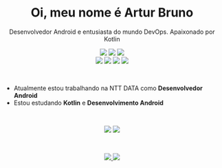 
<h1 align="center">Oi, meu nome é Artur Bruno</h1>
<p align="center">Desenvolvedor Android e entusiasta do mundo DevOps. Apaixonado por Kotlin</p>
<p align="center">
  <img src="https://img.shields.io/badge/Android-3DDC84?style=for-the-badge&logo=android&logoColor=white"/>
  <img src="https://img.shields.io/badge/Kotlin-0095D5?&style=for-the-badge&logo=kotlin&logoColor=white"/>
  <img src="https://img.shields.io/badge/Java-ED8B00?style=for-the-badge&logo=java&logoColor=white"/>
  <br>
  <img src="https://img.shields.io/badge/AWS-%23FF9900.svg?style=for-the-badge&logo=amazon-aws&logoColor=white"/>
  <img src="https://img.shields.io/badge/Linux-FCC624?style=for-the-badge&logo=linux&logoColor=black"/>
  <img src="https://img.shields.io/badge/docker-%230db7ed.svg?style=for-the-badge&logo=docker&logoColor=white"/>
  <img src="https://img.shields.io/badge/kubernetes-%23326ce5.svg?style=for-the-badge&logo=kubernetes&logoColor=white"/>
</p>
<br>
<ul>
  <li>Atualmente estou trabalhando na NTT DATA como <strong>Desenvolvedor Android</strong>
  <li>Estou estudando <strong>Kotlin</strong> e <strong>Desenvolvimento Android</strong></li>
</ul>
<br>
<p align="center">
  <img src="https://github-readme-stats.vercel.app/api?username=arturbruno17&theme=dracula&bg_color=0D1117&title_color=3DDC84&icon_color=3DDC84&locale=pt-BR&show_icons=true&hide_border=true" />
  <img margin-right="20px" src="https://github-readme-stats.vercel.app/api/top-langs/?username=arturbruno17&theme=dracula&bg_color=0D1117&title_color=3DDC84&locale=pt-BR&layout=compact&hide=css,html&hide_border=true" />
</p>
<br>
<p align="center">
  <a href="https://www.linkedin.com/in/arturbruno17/">
    <img src="https://img.shields.io/badge/LinkedIn-0077B5?style=for-the-badge&logo=linkedin&logoColor=white"/>
  </a>
  <a href="https://github.com/arturbruno17">
    <img src="https://img.shields.io/badge/GitHub-100000?style=for-the-badge&logo=github&logoColor=white"/>
  </a>
</p>
